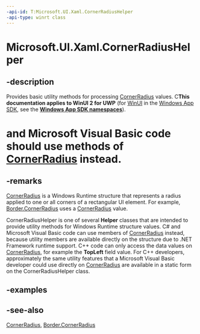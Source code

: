 ```yaml
---
-api-id: T:Microsoft.UI.Xaml.CornerRadiusHelper
-api-type: winrt class
---
```


<!-- Class syntax.
public class CornerRadiusHelper : Windows.UI.Xaml.ICornerRadiusHelper
-->

# Microsoft.UI.Xaml.CornerRadiusHelper

## -description

Provides basic utility methods for processing [CornerRadius](cornerradius.md) values. C**This documentation applies to WinUI 2 for UWP** (for [WinUI](/windows/apps/winui/winui3/) in the [Windows App SDK](/windows/apps/windows-app-sdk/), see the **[Windows App SDK namespaces](/windows/windows-app-sdk/api/winrt/)**).

# and Microsoft Visual Basic code should use methods of [CornerRadius](cornerradius.md) instead.

## -remarks

[CornerRadius](cornerradius.md) is a Windows Runtime structure that represents a radius applied to one or all corners of a rectangular UI element. For example, [Border.CornerRadius](../microsoft.ui.xaml.controls/border_cornerradius.md) uses a [CornerRadius](cornerradius.md) value.

CornerRadiusHelper is one of several **Helper** classes that are intended to provide utility methods for Windows Runtime structure values. C# and Microsoft Visual Basic code can use members of [CornerRadius](cornerradius.md) instead, because utility members are available directly on the structure due to .NET Framework runtime support. C++ code can only access the data values on [CornerRadius](cornerradius.md), for example the **TopLeft** field value. For C++ developers, approximately the same utility features that a Microsoft Visual Basic developer could use directly on [CornerRadius](cornerradius.md) are available in a static form on the CornerRadiusHelper class.

## -examples

## -see-also

[CornerRadius](cornerradius.md), [Border.CornerRadius](../microsoft.ui.xaml.controls/border_cornerradius.md)
